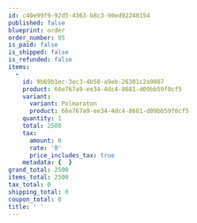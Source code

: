 ```yaml
---
id: c40e99f9-92d5-4363-b8c3-90ed92248154
published: false
blueprint: order
order_number: 95
is_paid: false
is_shipped: false
is_refunded: false
items:
  -
    id: 9b69b1ec-3ec3-4b58-a9eb-26381c2a9087
    product: 66e767a9-ee34-4dc4-8681-d09bb59f0cf5
    variant:
      variant: Polmaraton
      product: 66e767a9-ee34-4dc4-8681-d09bb59f0cf5
    quantity: 1
    total: 2500
    tax:
      amount: 0
      rate: '0'
      price_includes_tax: true
    metadata: {  }
grand_total: 2500
items_total: 2500
tax_total: 0
shipping_total: 0
coupon_total: 0
title: ' '
---
```

